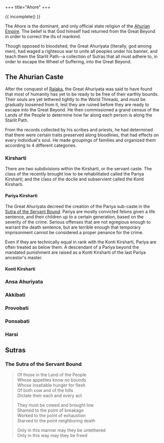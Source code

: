 +++
title="Ahore"
+++

{{ incomplete() }}

The Ahore is the dominant, and only official state religion of the [Ahurian
Empire](/countries/ahuria.md). The belief is that God himself had returned from
the Great Beyond in order to correct the ills of mankind.

Though opposed to bloodshed, the Great Ahuriyata (literally, god among men), had
waged a righteous war to unite all peoples under his banner, and teach them the
Starlit Path--a collection of Sutras that all must adhere to, in order to escape
the Wheel of Suffering, into the Great Beyond.
## The Ahurian Caste

After the conquest of [Ralaka](/continents/ralaka.md), the Great Ahuriyata was
said to have found that most of humanity has yet to be ready to be free of their
earthly bounds. Their souls are yet tethered tightly to the World Threads, and
must be gradually loosened from it, lest they are ruined before they are ready
to escape into the Great Beyond. He then commissioned a grand census of the
Lands of the People to determine how far along each person is along the Starlit
Path. 

From the records collected by his scribes and priests, he had determined that
there were certain traits preserved along bloodlines, that had effects on every
individual's soul. He made groupings of families and organized them according to
4 different categories.
### Kirsharti

There are two subdivisions within the Kirsharti, or the servant caste. The class
of the recently brought low to be rehabilitated called the Pariya Kirsharti; and
the class of the docile and subservient called the Konti Kirsharti.

#### Pariya Kirsharti

The Great Ahuriyata decreed the creation of the Pariya sub-caste in the [Sutra
of the Servant Bound](#the-sutra-of-the-servant-bound). Pariya are mostly
convicted felons given a life sentence, and their children up to a certain
generation, based on the severity of the crime. Serious offenses that are not
egregious enough to warrant the death sentence, but are terrible enough that
temporary imprisonment cannot be considered a proper penance for the crime. 

Even if they are technically equal in rank with the Konti Kirsharti, Pariya are
often treated as below them. A descendant of a Pariya beyond the mandated
punishment are raised as a Konti Kirsharti of the last Pariya ancestor's master.

#### Konti Kirsharti



### Ansa Ahuriyata

### Akkibati

### Provobati

### Ponsabati


### Harsi


## Sutras

### The Sutra of the Servant Bound

> Of those in the Land of the People  
> Whose appetites know no bounds  
> Whose insatiable hunger for flesh  
> Of both cow and of the hills  
> Dictate their each and every act  
>   
> They must be cowed and brought low  
> Shamed to the point of breakage  
> Worked to the point of exhaustion  
> Starved to the point neighboring death  
>   
> Only in this manner may they be untethered  
> Only in this way may they be freed  


